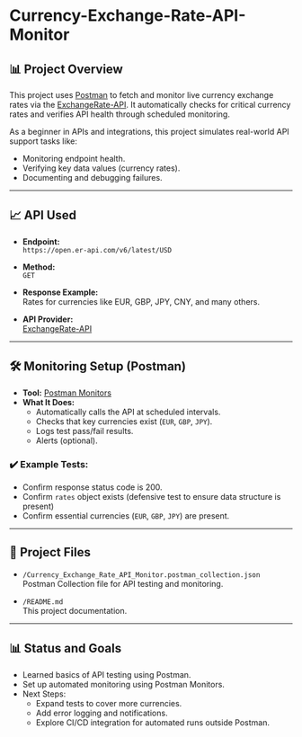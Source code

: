 # Currency-Exchange-Rate-API-Monitor

## 📊 Project Overview

This project uses [Postman](https://www.postman.com/) to fetch and monitor live currency exchange rates via the [ExchangeRate-API](https://www.exchangerate-api.com/). It automatically checks for critical currency rates and verifies API health through scheduled monitoring.

As a beginner in APIs and integrations, this project simulates real-world API support tasks like:
- Monitoring endpoint health.
- Verifying key data values (currency rates).
- Documenting and debugging failures.

---

## 📈 API Used

- **Endpoint:**  
  `https://open.er-api.com/v6/latest/USD`

- **Method:**  
  `GET`

- **Response Example:**  
  Rates for currencies like EUR, GBP, JPY, CNY, and many others.

- **API Provider:**  
  [ExchangeRate-API](https://www.exchangerate-api.com/)

---

## 🛠️ Monitoring Setup (Postman)

- **Tool:** [Postman Monitors](https://learning.postman.com/docs/monitoring-your-api/setting-up-monitor/)
- **What It Does:**
  - Automatically calls the API at scheduled intervals.
  - Checks that key currencies exist (`EUR`, `GBP`, `JPY`).
  - Logs test pass/fail results.
  - Alerts (optional).

### ✔️ Example Tests:
- Confirm response status code is 200.
- Confirm `rates` object exists (defensive test to ensure data structure is present)
- Confirm essential currencies (`EUR`, `GBP`, `JPY`) are present.

---

## 📂 Project Files

- `/Currency_Exchange_Rate_API_Monitor.postman_collection.json`  
  Postman Collection file for API testing and monitoring.

- `/README.md`  
  This project documentation.

---

## 📊 Status and Goals

- Learned basics of API testing using Postman.
- Set up automated monitoring using Postman Monitors.
- Next Steps:
  - Expand tests to cover more currencies.
  - Add error logging and notifications.
  - Explore CI/CD integration for automated runs outside Postman.
